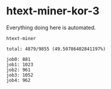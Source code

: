 # htext-miner-kor-3

Everything doing here is automated.

```
htext-miner

total: 4879/9855 (49.50786402841197%)

job0: 881
job1: 1023
job2: 961
job3: 1052
job4: 962
```